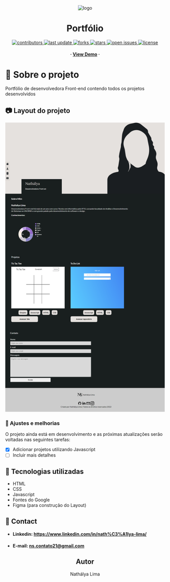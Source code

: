 <div align="center">
  <img src="https://github.com/nathalyadev/Nathalya/blob/main/assets/logo.svg" alt="logo" width="200" height="auto" />
  <h1>Portfólio</h1>

  <p>
    <a href="https://github.com/nathalyadev/awesome-readme-template/graphs/contributors">
      <img src="https://img.shields.io/github/contributors/nathalyadev/Nathalya" alt="contributors" />
    </a>
    <a href="">
      <img src="https://img.shields.io/github/last-commit/nathalyadev/Nathalya" alt="last update" />
    </a>
    <a href="https://github.com/nathalyadev/Nathalya/network/members">
      <img src="https://img.shields.io/github/forks/nathalyadev/Nathalya" alt="forks" />
    </a>
    <a href="https://github.com/nathalyadev/Nathalya/stargazers">
      <img src="https://img.shields.io/github/stars/nathalyadev/Nathalya" alt="stars" />
    </a>
    <a href="https://github.com/nathalyadev/Nathalya/issues/">
      <img src="https://img.shields.io/github/issues/nathalyadev/Nathalya" alt="open issues" />
    </a>
    <a href="https://github.com/nathalyadev/Nathalya/blob/master/LICENSE">
      <img src="https://img.shields.io/github/license/nathalyadev/Nathalya.svg" alt="license" />
    </a>
  </p>
    <h4>
      <span> · </span>
        <a target="_blank" href="https://nathalyadev.github.io/Nathalya/">View Demo</a>
      <span> · </span>
    </h4>
</div>

# :star2: Sobre o projeto
Portfólio de desenvolvedora Front-end contendo todos os projetos desenvolvidos

## :camera: Layout do projeto
![alt](https://github.com/nathalyadev/Nathalya/blob/main/assets/screenshot/index.html.png)

### :compass: Ajustes e melhorias

O projeto ainda está em desenvolvimento e as próximas atualizações serão voltadas nas seguintes tarefas:

- [X] Adicionar projetos utilizando Javascript 
- [ ] Incluir mais detalhes

## :space_invader: Tecnologias utilizadas
- HTML
- CSS
- Javascript
- Fontes do Google
- Figma (para construção do Layout)

## :handshake: Contact
- #### Linkedin: https://www.linkedin.com/in/nath%C3%A1lya-lima/

- #### E-mail: ns.contato21@gmail.com

<h2 align="center">Autor</h2>
<p align="center">Nathálya Lima </p>
